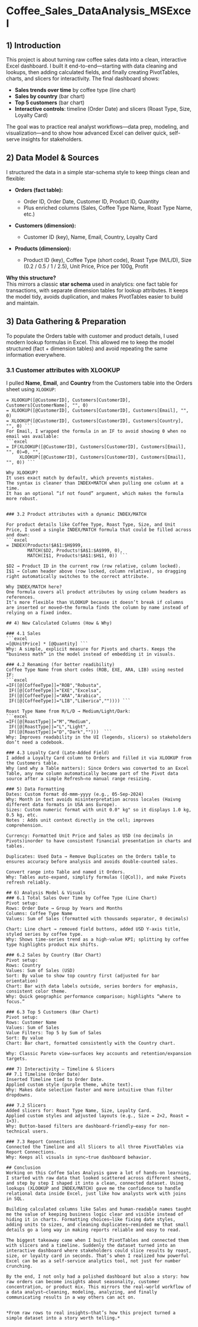 # Coffee_Sales_DataAnalysis_MSExcel

## 1) Introduction
This project is about turning raw coffee sales data into a clean, interactive Excel dashboard. I built it end-to-end—starting with data cleaning and lookups, then adding calculated fields, and finally creating PivotTables, charts, and slicers for interactivity.
The final dashboard shows:
- **Sales trends over time** by coffee type (line chart)  
- **Sales by country** (bar chart)  
- **Top 5 customers** (bar chart)  
- **Interactive controls**: timeline (Order Date) and slicers (Roast Type, Size, Loyalty Card)
  
The goal was to practice real analyst workflows—data prep, modeling, and visualization—and to show how advanced Excel can deliver quick, self-serve insights for stakeholders.

## 2) Data Model & Sources  

I structured the data in a simple star-schema style to keep things clean and flexible:  

- **Orders (fact table):**  
  - Order ID, Order Date, Customer ID, Product ID, Quantity  
  - Plus enriched columns (Sales, Coffee Type Name, Roast Type Name, etc.)  

- **Customers (dimension):**  
  - Customer ID (key), Name, Email, Country, Loyalty Card  

- **Products (dimension):**  
  - Product ID (key), Coffee Type (short code), Roast Type (M/L/D), Size (0.2 / 0.5 / 1 / 2.5), Unit Price, Price per 100g, Profit  

**Why this structure?**  
This mirrors a classic **star schema** used in analytics: one fact table for transactions, with separate dimension tables for lookup attributes. It keeps the model tidy, avoids duplication, and makes PivotTables easier to build and maintain.  

## 3) Data Gathering & Preparation 

To populate the Orders table with customer and product details, I used modern lookup formulas in Excel. This allowed me to keep the model structured (fact + dimension tables) and avoid repeating the same information everywhere.  

### 3.1 Customer attributes with XLOOKUP  
I pulled **Name**, **Email**, and **Country** from the Customers table into the Orders sheet using `XLOOKUP`:  

```excel
= XLOOKUP([@CustomerID], Customers[CustomerID], Customers[CustomerName], "", 0)  
= XLOOKUP([@CustomerID], Customers[CustomerID], Customers[Email], "", 0)  
= XLOOKUP([@CustomerID], Customers[CustomerID], Customers[Country], "", 0) ``` 
For Email, I wrapped the formula in an IF to avoid showing 0 when no email was available:
```excel
= IF(XLOOKUP([@CustomerID], Customers[CustomerID], Customers[Email], "", 0)=0, "", 
     XLOOKUP([@CustomerID], Customers[CustomerID], Customers[Email], "", 0)) ```

Why XLOOKUP?
It uses exact match by default, which prevents mistakes.
The syntax is cleaner than INDEX+MATCH when pulling one column at a time.
It has an optional “if not found” argument, which makes the formula more robust.


### 3.2 Product attributes with a dynamic INDEX/MATCH

For product details like Coffee Type, Roast Type, Size, and Unit Price, I used a single INDEX/MATCH formula that could be filled across and down:
```excel
= INDEX(Products!$A$1:$H$999,
        MATCH($D2, Products!$A$1:$A$999, 0),
        MATCH(I$1, Products!$A$1:$H$1, 0)) ```

$D2 → Product ID in the current row (row relative, column locked).
I$1 → Column header above (row locked, column relative), so dragging right automatically switches to the correct attribute.

Why INDEX/MATCH here?
One formula covers all product attributes by using column headers as references.
It’s more flexible than VLOOKUP because it doesn’t break if columns are inserted or moved—the formula finds the column by name instead of relying on a fixed index.

## 4) New Calculated Columns (How & Why)  

### 4.1 Sales  
```excel
=[@UnitPrice] * [@Quantity] ```
Why: A simple, explicit measure for Pivots and charts. Keeps the “business math” in the model instead of embedding it in visuals.

### 4.2 Renaming (for better readibility)
Coffee Type Name from short codes (ROB, EXE, ARA, LIB) using nested IF:
```excel
=IF([@[CoffeeType]]="ROB","Robusta",
 IF([@[CoffeeType]]="EXE","Excelsa",
 IF([@[CoffeeType]]="ARA","Arabica",
 IF([@[CoffeeType]]="LIB","Liberica","")))) ```

Roast Type Name from M/L/D → Medium/Light/Dark:
```excel
=IF([@[RoastType]]="M","Medium",
 IF([@[RoastType]]="L","Light",
 IF([@[RoastType]]="D","Dark","")))  ```
Why: Improves readability in the UI (legends, slicers) so stakeholders don’t need a codebook.

### 4.3 Loyalty Card (Late-Added Field)
I added a Loyalty Card column to Orders and filled it via XLOOKUP from the Customers table.
Why (and why a Table matters): Since Orders was converted to an Excel Table, any new column automatically became part of the Pivot data source after a simple Refresh—no manual range resizing.

### 5) Data Formatting 
Dates: Custom format dd-mmm-yyyy (e.g., 05-Sep-2024)
Why: Month in text avoids misinterpretation across locales (Haivng different data formats in USA ans Europe).
Sizes: Custom numeric format with unit 0.0" kg" so it displays 1.0 kg, 0.5 kg, etc.
Notes : Adds unit context directly in the cell; improves comprehension.

Currency: Formatted Unit Price and Sales as USD (no decimals in Pivots)inorder to have consistent financial presentation in charts and tables.

Duplicates: Used Data → Remove Duplicates on the Orders table to ensures accuracy before analysis and avoids double-counted sales.

Convert range into Table and named it Orders.
Why: Tables auto-expand, simplify formulas ([@Col]), and make Pivots refresh reliably.

## 6) Analysis Model & Visuals 
### 6.1 Total Sales Over Time by Coffee Type (Line Chart)
Pivot setup:
Rows: Order Date → Group by Years and Months
Columns: Coffee Type Name
Values: Sum of Sales (formatted with thousands separator, 0 decimals)

Chart: Line chart → removed field buttons, added USD Y-axis title, styled series by coffee type.
Why: Shows time-series trend as a high-value KPI; splitting by coffee type highlights product mix shifts.

### 6.2 Sales by Country (Bar Chart)
Pivot setup:
Rows: Country
Values: Sum of Sales (USD)
Sort: By value to show top country first (adjusted for bar orientation)
Chart: Bar with data labels outside, series borders for emphasis, consistent color theme.
Why: Quick geographic performance comparison; highlights “where to focus.”

### 6.3 Top 5 Customers (Bar Chart)
Pivot setup:
Rows: Customer Name
Values: Sum of Sales
Value Filters: Top 5 by Sum of Sales
Sort: By value
Chart: Bar chart, formatted consistently with the Country chart.

Why: Classic Pareto view—surfaces key accounts and retention/expansion targets.

### 7) Interactivity — Timeline & Slicers
## 7.1 Timeline (Order Date)
Inserted Timeline tied to Order Date.
Applied custom style (purple theme, white text).
Why: Makes date selection faster and more intuitive than filter dropdowns.

### 7.2 Slicers
Added slicers for: Roast Type Name, Size, Loyalty Card.
Applied custom styles and adjusted layouts (e.g., Size = 2×2, Roast = 1×3).
Why: Button-based filters are dashboard-friendly—easy for non-technical users.

### 7.3 Report Connections
Connected the Timeline and all Slicers to all three PivotTables via Report Connections.
Why: Keeps all visuals in sync—true dashboard behavior.

## Conclusion 
Working on this Coffee Sales Analysis gave a lot of hands-on learning. I started with raw data that looked scattered across different sheets, and step by step I shaped it into a clean, connected dataset. Using lookups (XLOOKUP and INDEX/MATCH) gave me the confidence to handle relational data inside Excel, just like how analysts work with joins in SQL.  

Building calculated columns like Sales and human-readable names taught me the value of keeping business logic clear and visible instead of hiding it in charts. Formatting choices—like fixing date styles, adding units to sizes, and cleaning duplicates—reminded me that small details go a long way in making reports reliable and easy to read.  

The biggest takeaway came when I built PivotTables and connected them with slicers and a timeline. Suddenly the dataset turned into an interactive dashboard where stakeholders could slice results by roast, size, or loyalty card in seconds. That’s when I realized how powerful Excel can be as a self-service analytics tool, not just for number crunching.  

By the end, I not only had a polished dashboard but also a story: how raw orders can become insights about seasonality, customer concentration, or product mix. This mirrors the real-world workflow of a data analyst—cleaning, modeling, analyzing, and finally communicating results in a way others can act on.


*From raw rows to real insights—that’s how this project turned a simple dataset into a story worth telling.*  










